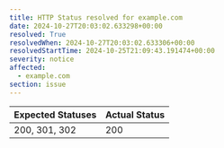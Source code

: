 ```yaml
---
title: HTTP Status resolved for example.com
date: 2024-10-27T20:03:02.633298+00:00
resolved: True
resolvedWhen: 2024-10-27T20:03:02.633306+00:00
resolvedStartTime: 2024-10-25T21:09:43.191474+00:00
severity: notice
affected:
  - example.com
section: issue
---
```


| Expected Statuses | Actual Status  |
|-------------------|----------------|
| 200, 301, 302 | 200 |
